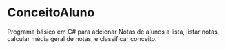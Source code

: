 # ConceitoAluno
Programa básico em C# para adcionar Notas de alunos a lista, listar notas, calcular média geral de notas, e classificar conceito.
